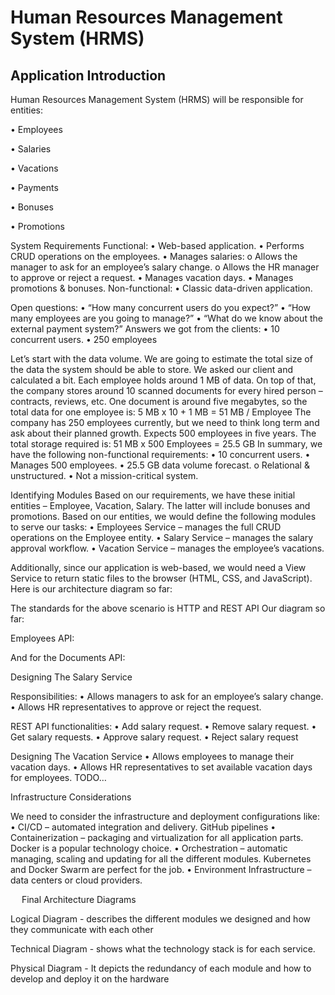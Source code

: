 # Human Resources Management System (HRMS)

## Application Introduction

Human Resources Management System (HRMS) will be responsible for entities:

•	Employees

•	Salaries

•	Vacations

•	Payments

•	Bonuses

•	Promotions

System Requirements
Functional:
•	Web-based application.
•	Performs CRUD operations on the employees.
•	Manages salaries:
o	Allows the manager to ask for an employee’s salary change.
o	Allows the HR manager to approve or reject a request.
•	Manages vacation days.
•	Manages promotions & bonuses.
Non-functional:
•	Classic data-driven application.



Open questions:
•	“How many concurrent users do you expect?”
•	“How many employees are you going to manage?”
•	“What do we know about the external payment system?”
Answers we got from the clients:
•	10 concurrent users.
•	250 employees

Let’s start with the data volume. We are going to estimate the total size of the data the system should be able to store.
We asked our client and calculated a bit. Each employee holds around 1 MB of data. On top of that, the company stores around 10 scanned documents for every hired person – contracts, reviews, etc. One document is around five megabytes, so the total data for one employee is:
5 MB x 10 + 1 MB = 51 MB / Employee
The company has 250 employees currently, but we need to think long term and ask about their planned growth. Expects 500 employees in five years. The total storage required is:
51 MB x 500 Employees = 25.5 GB
In summary, we have the following non-functional requirements:
•	10 concurrent users.
•	Manages 500 employees.
•	25.5 GB data volume forecast.
o Relational & unstructured.
•	Not a mission-critical system.
 
Identifying Modules
Based on our requirements, we have these initial entities – Employee, Vacation, Salary. The latter will include bonuses and promotions. 
Based on our entities, we would define the following modules to serve our tasks:
•	Employees Service – manages the full CRUD operations on the Employee entity.
•	Salary Service – manages the salary approval workflow.
•	Vacation Service – manages the employee’s vacations.

Additionally, since our application is web-based, we would need a View Service to return static files to the browser (HTML, CSS, and JavaScript).
Here is our architecture diagram so far:





 
The standards for the above scenario is HTTP and REST API
Our diagram so far:






Employees API:

 
And for the Documents API:


Designing The Salary Service

Responsibilities:
•	Allows managers to ask for an employee’s salary change.
•	Allows HR representatives to approve or reject the request.

REST API functionalities:
•	Add salary request.
•	Remove salary request.
•	Get salary requests.
•	Approve salary request.
•	Reject salary request

 
Designing The Vacation Service
•	Allows employees to manage their vacation days.
•	Allows HR representatives to set available vacation days for employees.
TODO…

Infrastructure Considerations


We need to consider the infrastructure and deployment configurations like:
•	CI/CD –   automated   integration   and   delivery.   GitHub pipelines
•	Containerization – packaging and virtualization for all application parts. Docker is a popular technology choice.
•	Orchestration – automatic managing, scaling and updating for all the different modules. Kubernetes and Docker Swarm are perfect for the job.
•	Environment Infrastructure – data centers or cloud providers.

 
Final Architecture Diagrams 

Logical Diagram - describes the different modules we designed and how they communicate with each other






Technical Diagram - shows what the technology stack is for each service.

 
Physical Diagram - It depicts the redundancy of each module and how to develop and deploy it on the hardware
